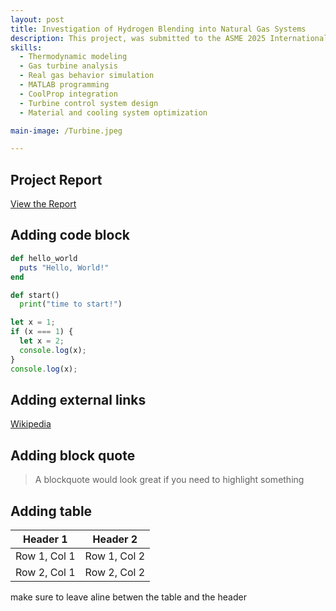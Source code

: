 ```yaml
---
layout: post
title: Investigation of Hydrogen Blending into Natural Gas Systems
description: This project, was submitted to the ASME 2025 International Conference, investigates the effects of hydrogen blending into methane for industrial gas turbines. The study analyzes the thermodynamic impacts of varying hydrogen concentrations (10% to 90%) on Brayton cycle performance, focusing on increased power output, elevated temperatures, and the resulting engineering challenges. Advanced equations of state, such as Van der Waals, Soave-Redlich-Kwong, and Helmholtz free energy models, were employed to model real gas behaviors. The findings highlight the trade-offs between reducing carbon emissions and overcoming material, cooling, and control system limitations in turbine designs.
skills: 
  - Thermodynamic modeling
  - Gas turbine analysis
  - Real gas behavior simulation
  - MATLAB programming
  - CoolProp integration
  - Turbine control system design
  - Material and cooling system optimization

main-image: /Turbine.jpeg

---
```


## Project Report

[View the Report](https://drive.google.com/file/d/1ZVIgtfGoYmUe9S8b6UnmubaPcbBdPuGj/view?usp=sharing)


## Adding code block
```ruby
def hello_world
  puts "Hello, World!"
end
```

```python
def start()
  print("time to start!")
```

```javascript
let x = 1;
if (x === 1) {
  let x = 2;
  console.log(x);
}
console.log(x);

```

## Adding external links
[Wikipedia](https://en.wikipedia.org)


## Adding block quote
> A blockquote would look great if you need to highlight something


## Adding table 

| Header 1 | Header 2 |
|----------|----------|
| Row 1, Col 1 | Row 1, Col 2 |
| Row 2, Col 1 | Row 2, Col 2 |

make sure to leave aline betwen the table and the header


